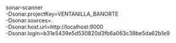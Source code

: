 sonar-scanner \
  -Dsonar.projectKey=VENTANILLA_BANORTE \
  -Dsonar.sources=. \
  -Dsonar.host.url=http://localhost:9000 \
  -Dsonar.login=b31e5439e5d530820d3fb6a063c38be5da62b1e9
